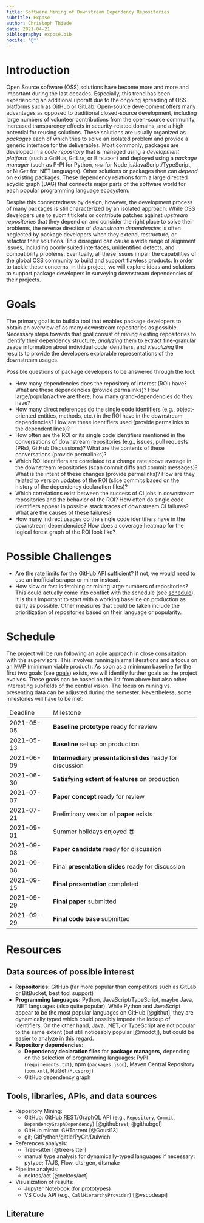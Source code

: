 ```yaml
---
title: Software Mining of Downstream Dependency Repositories
subtitle: Exposé
author: Christoph Thiede
date: 2021-04-21
bibliography: exposé.bib
nocite: '@*'
---
```


# Introduction

Open Source software (OSS) solutions have become more and more and important during the last decades.
Especially, this trend has been experiencing an additional updraft due to the ongoing spreading of OSS platforms such as GitHub or GitLab.
Open-source development offers many advantages as opposed to traditional closed-source development, including large numbers of volunteer contributions from the open-source community, increased transparency effects in security-related domains, and a high potential for reusing solutions.
These solutions are usually organized as *packages* each of which tries to solve an isolated problem and provide a generic interface for the deliverables.
Most commonly, packages are developed in a *code repository* that is managed using a *development platform* (such a <span class="smallcaps">GitHub</span>, <span class="smallcaps">GitLab</span>, or <span class="smallcaps">Bitbucket</span>) and deployed using a *package manager* (such as <span class="smallcaps">PyPI</span> for Python, <span class="smallcaps">npm</span> for Node.js/JavaScript/TypeScript, or <span class="smallcaps">NuGet</span> for .NET languages).
Other solutions or packages then can *depend* on existing packages. These dependency relations form a large directed acyclic graph (DAG) that connects major parts of the software world for each popular programming language ecosystem.

Despite this connectedness by design, however, the development process of many packages is still characterized by an isolated approach:
While OSS developers use to submit tickets or contribute patches against *upstream repositories* that they depend on and consider the right place to solve their problems, the reverse direction of *downstream dependencies* is often neglected by package developers when they extend, restructure, or refactor their solutions.
This disregard can cause a wide range of alignment issues, including poorly suited interfaces, unidentified defects, and compatibility problems.
Eventually, all these issues impair the capabilities of the global OSS community to build and support flawless products.
In order to tackle these concerns, in this project, we will explore ideas and solutions to support package developers in surveying downstream dependencies of their projects.

# Goals

The primary goal is to build a tool that enables package developers to obtain an overview of as many downstream repositories as possible.
Necessary steps towards that goal consist of *mining* existing repositories to identify their dependency structure, *analyzing* them to extract fine-granular usage information about individual code identifiers, and *visualizing* the results to provide the developers explorable representations of the downstream usages.

Possible questions of package developers to be answered through the tool:

- How many dependencies does the repository of interest (ROI) have?
  What are these dependencies (provide permalinks)?
  How large/popular/active are there, how many grand-dependencies do they have?
- How many direct references do the single code identifiers (e.g., object-oriented entities, methods, etc.) in the ROI have in the downstream dependencies?
  How are these identifiers used (provide permalinks to the dependent lines)?
- How often are the ROI or its single code identifiers mentioned in the conversations of downstream repositories (e.g., issues, pull requests (PRs), GitHub Discussions)?
  What are the contents of these conversations (provide permalinks)?
- Which ROI identifiers are correlated to a change rate above average in the downstream repositories (scan commit diffs and commit messages)?
  What is the intent of these changes (provide permalinks)?
  How are they related to version updates of the ROI (slice commits based on the history of the dependency declaration files)?
- Which correlations exist between the success of CI jobs in downstream repositories and the behavior of the ROI?
  How often do single code identifiers appear in possible stack traces of downstream CI failures?
  What are the causes of these failures?
- How many indirect usages do the single code identifiers have in the downstream dependencies?
  How does a coverage heatmap for the logical forest graph of the ROI look like?

# Possible Challenges

- Are the rate limits for the GitHub API sufficient?
  If not, we would need to use an inofficial scraper or mirror instead.
- How slow or fast is fetching or mining large numbers of repositories?
  This could actually come into conflict with the schedule (see [schedule](#schedule)).
  It is thus important to start with a working baseline on production as early as possible.
  Other measures that could be taken include the prioritization of repositories based on their language or popularity.

# Schedule

The project will be run following an agile approach in close consultation with the supervisors.
This involves running in small iterations and a focus on an MVP (minimum viable product).
As soon as a minimum baseline for the first two goals (see [goals](#goals)) exists, we will identify further goals as the project evolves.
These goals can be based on the list from above but also other interesting subfields of the central vision.
The focus on mining vs. presenting data can be adjusted during the semester.
Nevertheless, some milestones will have to be met:

<table>
    <thead>
        <tr>
            <td>Deadline</td>
            <td>Milestone</td>
        </tr>
    </thead>
    <tbody>
        <tr>
            <td>2021-05-05</td>
            <td><strong>Baseline prototype</strong> ready for review</td>
        </tr>
        <tr>
            <td>2021-05-13</td>
            <td><strong>Baseline</strong> set up on production</td>
        </tr>
        <tr>
            <td>2021-06-09</td>
            <td><strong>Intermediary presentation slides</strong> ready for discussion</td>
        </tr>
        <tr>
            <td>2021-06-30</td>
            <td><strong>Satisfying extent of features</strong> on production</td>
        </tr>
        <tr>
            <td>2021-07-07</td>
            <td><strong>Paper concept</strong> ready for review</td>
        </tr>
        <tr>
            <td>2021-07-21</td>
            <td>Preliminary version of <strong>paper</strong> exists</td>
        </tr>
        <tr>
            <td>2021-09-01</td>
            <td>Summer holidays enjoyed 😎</td>
        </tr>
        <tr>
            <td>2021-09-08</td>
            <td><strong>Paper candidate</strong> ready for discussion</td>
        </tr>
        <tr>
            <td>2021-09-08</td>
            <td>Final <strong>presentation slides</strong> ready for discussion</td>
        </tr>
        <tr>
            <td>2021-09-15</td>
            <td><strong>Final presentation</strong> completed</td>
        </tr>
        <tr>
            <td>2021-09-29</td>
            <td><strong>Final paper</strong> submitted</td>
        </tr>
        <tr>
            <td>2021-09-29</td>
            <td><strong>Final code base</strong> submitted</td>
        </tr>
    </tbody>
</table>

# Resources

## Data sources of possible interest

- **Repositories:** GitHub (far more popular than competitors such as GitLab or BitBucket, best tool support)
- **Programming languages:** Python, JavaScript/TypeScript, maybe Java, .NET languages (also quite popular).
  While Python and JavaScript appear to be the most popular languages on GitHub [@githut], they are dynamically typed which could possibly impede the lookup of identifiers.
  On the other hand, Java, .NET, or TypeScript are not popular to the same extent (but still noticeably popular [@modct]), but could be easier to analyze in this regard.
- **Repository dependencies:**
    - **Dependency declaration files** for **package managers,** depending on the selection of programming languages: PyPI (`requirements.txt`), npm (`packages.json`), Maven Central Repository (`pom.xml`), NuGet (`*.csproj`)
    - GitHub dependency graph

## Tools, libraries, APIs, and data sources

- Repository Mining:
    - GitHub: GitHub REST/GraphQL API (e.g., `Repository`, `Commit`, `DependencyGraphDependency`) [@githubrest; @githubgql]
    - GitHub mirror: GHTorrent [@Gousi13]
    - git; GitPython/gittle/PyGit/Dulwich
- References analysis:
    - Tree-sitter [@tree-sitter]
    - manual type analysis for dynamically-typed languages if necessary: pytype; TAJS, Flow, dts-gen, dtsmake
- Pipeline analysis:
    - nektos/act [@nektos/act]
- Visualization of results:
    - Jupyter Notebook (for prototypes)
    - VS Code API (e.g., `CallHierarchyProvider`) [@vscodeapi]

## Literature

<!-- See exposé.bib -->


<!---

# Questions

- paper before holidays?
- what‘s the role of literature? (how many references?)
- do we need to *do* actual analysis as part of the paper?
-->
